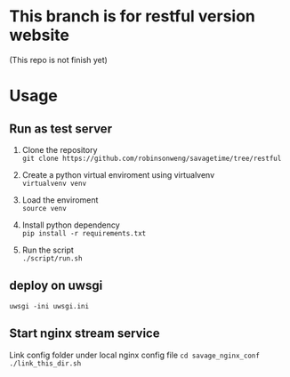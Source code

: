 # This branch is for restful version website

(This repo is not finish yet)

# Usage

## Run as test server
1. Clone the repository<br>
`git clone https://github.com/robinsonweng/savagetime/tree/restful`

2. Create a python virtual enviroment using virtualvenv<br>
`virtualvenv venv`

3. Load the enviroment<br>
`source venv`

4. Install python dependency<br>
`pip install -r requirements.txt`

5. Run the script<br>
`./script/run.sh`

## deploy on uwsgi
`uwsgi -ini uwsgi.ini`


## Start nginx stream service
Link config folder under local nginx config file
`cd savage_nginx_conf`
`./link_this_dir.sh`